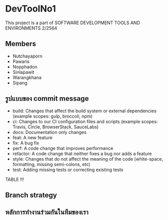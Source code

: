 # DevToolNo1
This project is a part of SOFTWARE DEVELOPMENT TOOLS AND ENVIRONMENTS 2/2564

## Members
- Nutchayaporn
- Pawaris
- Nopphadon
- Sinlapawit
- Warangkhana
- Sipang


## รูปแบบของ commit message
* build: Changes that affect the build system or external dependencies (example scopes: gulp, broccoli, npm)
* ci: Changes to our CI configuration files and scripts (example scopes: Travis, Circle, BrowserStack, SauceLabs)
* docs: Documentation only changes
* feat: A new feature
* fix: A bug fix
* perf: A code change that improves performance
* refactor: A code change that neither fixes a bug nor adds a feature
* style: Changes that do not affect the meaning of the code (white-space, formatting, missing semi-colons, etc)
* test: Adding missing tests or correcting existing tests


TABLE !!!
## Branch strategy



## หลักการทำงานร่วมกันในทีมของเรา
